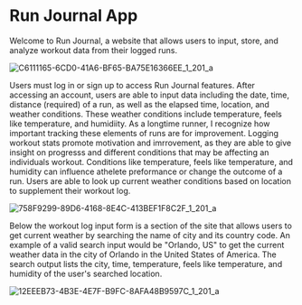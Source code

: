 # Run Journal App

Welcome to Run Journal, a website that allows users to input, store, and analyze workout data from their logged runs.  

![C6111165-6CD0-41A6-BF65-BA75E16366EE_1_201_a](https://github.com/user-attachments/assets/ba14202a-80a2-4dee-98c1-c784c6391f36)

Users must log in or sign up to access Run Journal features.  After accessing an account, users are able to input data including the date, time, distance (required) of a run, as well as the elapsed time, location, and weather conditions.  These weather conditions include temperature, feels like temperature, and humidiity.  As a longtime runner, I recognize how important tracking these elements of runs are for improvement.  Logging workout stats promote motivation and imrrovement, as they are able to give insight on progresss and different conditions that may be affecting an individuals workout.  Conditions like temperature, feels like temperature, and humidity can influence athelete preformance or change the outcome of a run.  Users are able to look up current weather conditions based on location to supplement their workout log.

![758F9299-89D6-4168-8E4C-413BEF1F8C2F_1_201_a](https://github.com/user-attachments/assets/429f91e1-4506-4c2d-afb8-f943f262eeef)

Below the workout log input form is a section of the site that allows users to get current weather by searching the name of city and its country code.  An example of a valid search input would be "Orlando, US" to get the current weather data in the city of Orlando in the United States of America.  The search output lists the city, time, temperature, feels like temperature, and humidity of the user's searched location.

![12EEEB73-4B3E-4E7F-B9FC-8AFA48B9597C_1_201_a](https://github.com/user-attachments/assets/b6973e63-2f80-4fdc-8755-57bb198c5a70)
